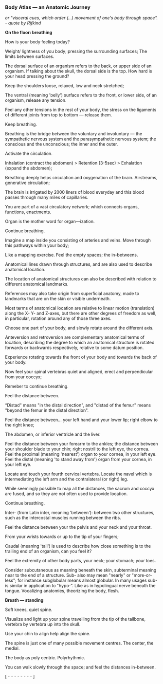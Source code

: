 ### Body Atlas — an Anatomic Journey 
_or "visceral cues, which order (...) movement of one's body through space". - quote by Rifkind_

__On the floor: breathing__

How is your body feeling today?

Weight/ lightness of you body; pressing the surrounding surfaces; The limits between surfaces.

The dorsal surface of an organism refers to the back, or upper side of an organism. If talking about the skull, the dorsal side is the top. How hard is your head pressing the ground?

Keep the shoulders loose, relaxed, low and neck stretched; 

The ventral (meaning 'belly') surface refers to the front, or lower side, of an organism, release any tension.

Feel any other tensions in the rest of your body, the stress on the ligaments of different joints from top to bottom — release them.

Keep breathing.

Breathing is the bridge between the voluntary and involuntary — the sympathetic nervous system and the parasympathetic nervous system; the conscious and the unconscious; the inner and the outer.

Activate the circulation.

Inhalation (contract the abdomen) > Retention (3-5sec) > Exhalation (expand the abdomen);

Breathing deeply helps circulation and oxygenation of the brain. Airstreams, generative circulation;

The brain is irrigated by 2000 liners of blood everyday and this blood passes through many miles of capillaries.

You are part of a vast circulatory network; which connects organs, functions, enactments.

Organ is the mother word for organ—ization. 

Continue breathing.

Imagine a map inside you consisting of arteries and veins. Move through this pathways within your body; 

Like a mapping exercise. Feel the empty spaces; the in-betweens.

Anatomical lines drawn through structures, and are also used to describe anatomical location. 

The location of anatomical structures can also be described with relation to different anatomical landmarks.

References may also take origin from superficial anatomy, made to landmarks that are on the skin or visible underneath. 

Most terms of anatomical location are relative to linear motion (translation) along the X- Y- and Z-axes, but there are other degrees of freedom as well, in particular, rotation around any of those three axes. 

Choose one part of your body, and slowly rotate around the different axis. 

Anteversion and retroversion are complementary anatomical terms of location, describing the degree to which an anatomical structure is rotated forwards or backwards respectively, relative to some datum position. 

Experience rotating towards the front of your body and towards the back of your body.

Now feel your spinal vertebras quiet and aligned, erect and perpendicular from your coccyx;

Remeber to continue breathing.

Feel the distance between. 

“Distad" means "in the distal direction", and "distad of the femur" means "beyond the femur in the distal direction". 

Feel the distance between… your left hand and your lower lip; right elbow to the right knee;

The abdomen, or inferior ventricle and the liver.

Feel the distance between your forearm to the ankles; the distance between your shoulder blade to your chin; right nostril to the left eye, the cornea.
Feel the proximal (meaning 'nearest') organ to your cornea, in your left eye.
Feel the distal (meaning 'to stand away from') organ from your cornea, in your left eye.

Locate and touch your fourth cervical vertebra.
Locate the navel which is intermediating the left arm and the contralateral (or right) leg. 

While seemingly possible to map all the distances, the sacrum and coccyx are fused, and so they are not often used to provide location.

Continue breathing.

Inter- (from Latin inter, meaning 'between'): between two other structures, such as the intercostal muscles running between the ribs.

Feel the distance between your the pelvis and your neck and your throat.

From your wrists towards or up to the tip of your fingers;

Caudal (meaning 'tail') is used to describe how close something is to the trailing end of an organism, can you feel it?

Feel the extremity of other body parts, your neck; your stomach; your toes.

Consider subcutaneous as meaning beneath the skin, subterminal meaning near to the end of a structure. Sub- also may mean "nearly" or "more-or-less"; for instance subglobular means almost globular. In many usages sub- is similar in application to "hypo-“. Like as in hypolingual nerve beneath the tongue. Vocalizing anatomies, theorizing the body, flesh.


__Breath — standing__

Soft knees, quiet spine.

Visualize and light up your spine travelling from the tip of the tailbone, vertebra by vertebra up into the skull.

Use your chin to align help align the spine. 

The spine is just one of many possible movement centres. The center, the medial.

The body as poly centric. Polyrhythmic.

You can walk slowly through the space; and feel the distances in-between.


[ - - - - - - - - ]
